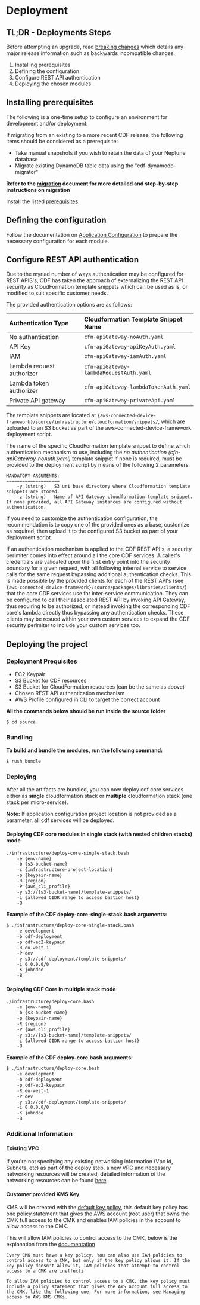 # Deployment

## TL;DR - Deployments Steps

Before attempting an upgrade, read [breaking changes](../docs/breaking-changes.md) which details any major release information such as backwards incompatible changes.  

1. Installing prerequisites
2. Defining the configuration
3. Configure REST API authentication
4. Deploying the chosen modules

## Installing prerequisites

The following is a one-time setup to configure an environment for development and/or deployment:

If migrating from an existing to a more recent CDF release, the following items should be considered as a prerequisite:
- Take manual snapshots if you wish to retain the data of your Neptune database
- Migrate existing DynamoDB table data using the "cdf-dynamodb-migrator"

**Refer to the [migration](./migration.md) document for more detailed and step-by-step instructions on migration**

Install the listed [prerequisites](development/prequisities.md).

## Defining the configuration

Follow the documentation on [Application Configuration](./application-configuration.md) to prepare the necessary configuration for each module.

## Configure REST API authentication

Due to the myriad number of ways authentication may be configured for REST APIS's, CDF has taken the approach of externalizing the REST API security as CloudFormation template snippets which can be used as is, or modified to suit specific customer needs.  

The provided authentication options are as follows:

| Authentication Type | Cloudformation Template Snippet Name |
| :--- | :--- |
| No authentication | `cfn-apiGateway-noAuth.yaml` |
| API Key | `cfn-apiGateway-apiKeyAuth.yaml` |
| IAM | `cfn-apiGateway-iamAuth.yaml` |
| Lambda request authorizer | `cfn-apiGateway-lambdaRequestAuth.yaml` |
| Lambda token authorizer | `cfn-apiGateway-lambdaTokenAuth.yaml` |
| Private API gateway | `cfn-apiGateway-privateApi.yaml` |

The template snippets are located at `{aws-connected-device-framework}/source/infrastructure/cloudformation/snippets/`, which are uploaded to an S3 bucket as part of the aws-connected-device-framework deployment script.  

The name of the specific CloudFormation template snippet to define which authentication mechanism to use, including the _no authentication (cfn-apiGateway-noAuth.yaml)_ template snippet if none is required, must be provided to the deployment script by means of the following 2 parameters:

```shell script
MANDATORY ARGUMENTS:
====================
    -y (string)   S3 uri base directory where Cloudformation template snippets are stored.
    -z (string)   Name of API Gateway cloudformation template snippet. If none provided, all API Gateway instances are configured without authentication.

```

If you need to customize the authentication configuration, the recommendation is to copy one of the provided ones as a base, customize as required, then upload it to the configured S3 bucket as part of your deployment script.

If an authentication mechanism is applied to the CDF REST API's, a security perimiter comes into effect around all the core CDF services.  A caller's credentials are validated upon the first entry point into the security boundary for a given request, with all following internal service to service calls for the same request bypassing additional authentication checks.  This is made possible by the provided clients for each of the REST API's (see `{aws-connected-device-framework}/source/packages/libraries/clients/`) that the core CDF services use for inter-service communication.  They can be configured to call their associated REST API by invoking API Gateway, thus requiring to be authorized, or instead invoking the corresponding CDF core's lambda directly thus bypassing any authentication checks.  These clients may be resued within your own custom services to expand the CDF security perimiter to include your custom services too.

## Deploying the project

### Deployment Prequisites

* EC2 Keypair
* S3 Bucket for CDF resources
* S3 Bucket for CloudFormation resources (can be the same as above)
* Chosen REST API authentication mechanism
* AWS Profile configured in CLI to target the correct account

**All the commands below should be run inside the source folder**

```bash
$ cd source
```
### Bundling

**To build and bundle the modules, run the following command:**

```bash
$ rush bundle
```

### Deploying

After all the artifacts are bundled, you can now deploy cdf core services either as **single** cloudformation stack or **multiple** cloudformation stack (one stack per micro-service).

**Note:** If application configuration project location is not provided as a parameter, all cdf services will be deployed.

#### Deploying CDF core modules in single stack (with nested children stacks) mode 

```bash
./infrastructure/deploy-core-single-stack.bash
    -e {env-name} 
    -b {s3-bucket-name} 
    -c {infrastructure-project-location}
    -p {keypair-name}
    -R {region} 
    -P {aws_cli_profile}
    -y s3://{s3-bucket-name}/template-snippets/
    -i {allowed CIDR range to access bastion host}
    -B 
```

**Example of the CDF deploy-core-single-stack.bash arguments:**

```bash
$ ./infrastructure/deploy-core-single-stack.bash 
    -e development
    -b cdf-deployment
    -p cdf-ec2-keypair 
    -R eu-west-1 
    -P dev
    -y s3://cdf-deployment/template-snippets/ 
    -i 0.0.0.0/0 
    -K johndoe
    -B 
```
#### Deploying CDF Core in multiple stack mode

```bash
./infrastructure/deploy-core.bash 
    -e {env-name} 
    -b {s3-bucket-name} 
    -p {keypair-name}
    -R {region} 
    -P {aws_cli_profile}
    -y s3://{s3-bucket-name}/template-snippets/
    -i {allowed CIDR range to access bastion host}
    -B 
```

**Example of the CDF deploy-core.bash arguments:**

```bash
$ ./infrastructure/deploy-core.bash 
    -e development
    -b cdf-deployment
    -p cdf-ec2-keypair 
    -R eu-west-1 
    -P dev
    -y s3://cdf-deployment/template-snippets/ 
    -i 0.0.0.0/0 
    -K johndoe
    -B 
```

### Additional Information

#### Existing VPC

If you're not specifying any existing networking information (Vpc Id, Subnets, etc) as part of the deploy step, a new VPC and necessary networking resources will be created, detailed information of the networking resources can be found [here](../../source/infrastructure/cloudformation/cfn-networking.yaml) 

#### Customer provided KMS Key

KMS will be created with the [default key policy](https://docs.aws.amazon.com/kms/latest/developerguide/key-policies.html#key-policy-default), this default key policy has one policy statement that gives the AWS account (root user) that owns the CMK full access to the CMK and enables IAM policies in the account to allow access to the CMK.

This will allow IAM policies to control access to the CMK, below is the explanation from the [documentation](https://docs.aws.amazon.com/kms/latest/developerguide/key-policies.html#key-policy-default-allow-root-enable-iam)
```
Every CMK must have a key policy. You can also use IAM policies to control access to a CMK, but only if the key policy allows it. If the key policy doesn't allow it, IAM policies that attempt to control access to a CMK are ineffecti

To allow IAM policies to control access to a CMK, the key policy must include a policy statement that gives the AWS account full access to the CMK, like the following one. For more information, see Managing access to AWS KMS CMKs.
```

